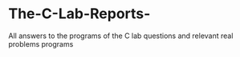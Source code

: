 # The-C-Lab-Reports-
All answers to the programs of the C lab questions and relevant real problems programs 
